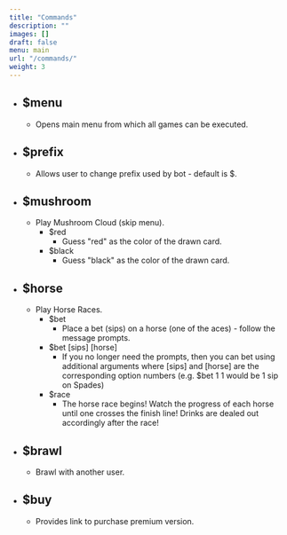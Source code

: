 ```yaml
---
title: "Commands"
description: ""
images: []
draft: false
menu: main
url: "/commands/"
weight: 3
---
```


- ## $menu
    - Opens main menu from which all games can be executed.
- ## $prefix
    - Allows user to change prefix used by bot - default is $.
- ## $mushroom
    - Play Mushroom Cloud (skip menu).
        - $red
            - Guess "red" as the color of the drawn card.
        - $black
            - Guess "black" as the color of the drawn card.
- ## $horse
    - Play Horse Races.
        - $bet
            - Place a bet (sips) on a horse (one of the aces) - follow the message prompts.
        - $bet [sips] [horse]
            - If you no longer need the prompts, then you can bet using additional arguments where [sips] and [horse] are the corresponding option numbers (e.g. $bet 1 1 would be 1 sip on Spades)
        - $race
            - The horse race begins! Watch the progress of each horse until one crosses the finish line! Drinks are dealed out accordingly after the race!
- ## $brawl
    - Brawl with another user.
- ## $buy
    - Provides link to purchase premium version.